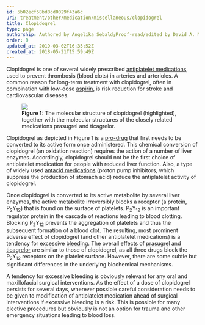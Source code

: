 ```yaml
---
id: 5b02ecf58bd8cd0029f43a6c
uri: treatment/other/medication/miscellaneous/clopidogrel
title: Clopidogrel
type: page
authorship: Authored by Angelika Sebald;Proof-read/edited by David A. Mitchell
order: 0
updated_at: 2019-03-02T16:35:52Z
created_at: 2018-05-21T15:59:49Z
---
```


<p>Clopidogrel is one of several widely prescribed <a href="/treatment/other/medication/miscellaneous/antiplatelet">antiplatelet medications</a>,
    used to prevent thrombosis (blood clots) in arteries and
    arterioles. A common reason for long-term treatment with
    clopidogrel, often in combination with low-dose <a href="/treatment/other/medication/miscellaneous/aspirin">aspirin</a>,
    is risk reduction for stroke and cardiovascular diseases.
     </p>
<figure><img src="/treatment-other-medication-miscellaneous-clopidogrel-figure1.png">
    <figcaption><strong>Figure 1:</strong> The molecular structure of clopidogrel
        (highlighted), together with the molecular structures
        of the closely related medications prasugrel and ticagrelor.</figcaption>
</figure>
<p>Clopidogrel as depicted in Figure 1 is a <a href="/treatment/other/medication/delivery/more-info">pro-drug</a>    that first needs to be converted to its active form once
    administered. This chemical conversion of clopidogrel (an
    oxidation reaction) requires the action of a number of liver
    enzymes. Accordingly, clopidogrel should not be the first
    choice of antiplatelet medication for people with reduced
    liver function. Also, a type of widely used <a href="/treatment/other/medication/miscellaneous/antacid">antacid medications</a>    (proton pump inhibitors, which suppress the production of
    stomach acid) reduce the antiplatelet activity of clopidogrel.</p>
<p>Once clopidogrel is converted to its active metabolite by several
    liver enzymes, the active metabolite irreversibly blocks
    a receptor (a protein, P<sub>2</sub>Y<sub>12</sub>) that
    is found on the surface of platelets. P<sub>2</sub>Y<sub>12</sub>    is an important regulator protein in the cascade of reactions
    leading to blood clotting. Blocking P<sub>2</sub>Y<sub>12</sub>    prevents the aggregation of platelets and thus the subsequent
    formation of a blood clot. The resulting, most prominent
    adverse effect of clopidogrel (and other antiplatelet medications)
    is a tendency for excessive <a href="/treatment/other/bleeding/more-info">bleeding</a>.
    The overall effects of <a href="/treatment/other/medication/miscellaneous/prasugrel">prasugrel</a>    and <a href="/treatment/other/medication/miscellaneous/ticagrelor">ticagrelor</a>    are similar to those of clopidogrel, as all three drugs block
    the P<sub>2</sub>Y<sub>12</sub> receptors on the platelet
    surface. However, there are some subtle but significant differences
    in the underlying biochemical mechanisms.</p>
<p>A tendency for excessive bleeding is obviously relevant for any
    oral and maxillofacial surgical interventions. As the effect
    of a dose of clopidogrel persists for several days, wherever
    possible careful consideration needs to be given to modification
    of antiplatelet medication ahead of surgical interventions
    if excessive bleeding is a risk. This is possible for many
    elective procedures but obviously is not an option for trauma
    and other emergency situations leading to blood loss.</p>
